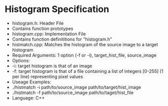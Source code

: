 # Histogram Specification
- histogram.h: Header File
 - Contains function prototypes
- histogram.cpp: Implementation File
 - Contains function definititions for "histogram.h"
- histmatch.cpp: Matches the histogram of the source image to a target histogram
 - Required Arguments: 1 option (-f or -i), target_hist_file, source_image
 - Options:
  - -i: target histogram is that of an image
  - -f: target histogram is that of a file containing a list of integers [0-255] (1 per line) representing pixel values
 - Useage Examples:
  - ./histmatch -i path/to/source_image path/to/target/hist_image
  - ./histmatch -f path/to/source_image path/to/taget/hist_file
- Language: C++
